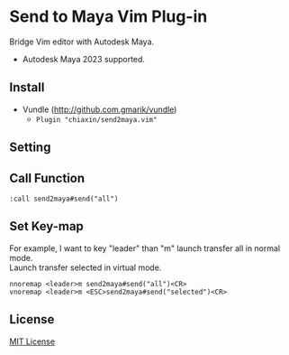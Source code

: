 # Send to Maya Vim Plug-in

Bridge Vim editor with Autodesk Maya.  
+ Autodesk Maya 2023 supported.

## Install

+ Vundle (http://github.com.gmarik/vundle)
    - `Plugin "chiaxin/send2maya.vim"`

## Setting

## Call Function

`:call send2maya#send("all")`

## Set Key-map

For example, I want to key "leader" than "m" launch transfer all in normal mode.  
Launch transfer selected in virtual mode.

`nnoremap <leader>m send2maya#send("all")<CR>`  
`vnoremap <leader>m <ESC>send2maya#send("selected")<CR>`

## License

[MIT License](http://en.wikipedia.org/wiki/MIT_License)
